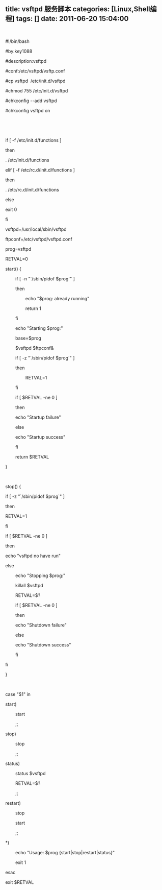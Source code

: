title: vsftpd 服务脚本
categories: [Linux,Shell编程]
tags: []
date: 2011-06-20 15:04:00
---
<p>&nbsp;</p><p>#!/bin/bash</p><p>#by:key1088</p><p>#description:vsftpd</p><p>#conf:/etc/vsftpd/vsftp.conf</p><p>#cp vsftpd &nbsp;/etc/init.d/vsftpd</p><p>#chmod 755 /etc/init.d/vsftpd</p><p>#chkconfig --add vsftpd&nbsp;</p><p>#chkconfig vsftpd on</p><p>&nbsp;</p><p>&nbsp;</p><p>if [ -f /etc/init.d/functions ]&nbsp;</p><p>then</p><p>. /etc/init.d/functions</p><p>elif [ -f /etc/rc.d/init.d/functions ]</p><p>then</p><p>. /etc/rc.d/init.d/functions</p><p>else</p><p>exit 0</p><p>fi</p><p>vsftpd=/usr/local/sbin/vsftpd &nbsp; &nbsp; &nbsp;</p><p>ftpconf=/etc/vsftpd/vsftpd.conf</p><p>prog=vsftpd</p><p>RETVAL=0</p><p>start() {</p><p>&nbsp; &nbsp; &nbsp; &nbsp; if [ -n &quot;`/sbin/pidof $prog`&quot; ]</p><p>&nbsp; &nbsp; &nbsp; &nbsp; then</p><p>&nbsp; &nbsp; &nbsp; &nbsp; &nbsp; &nbsp; &nbsp; &nbsp; echo &quot;$prog: already running&quot; &nbsp; &nbsp; &nbsp;&nbsp;</p><p>&nbsp; &nbsp; &nbsp; &nbsp; &nbsp; &nbsp; &nbsp; &nbsp; return 1</p><p>&nbsp; &nbsp; &nbsp; &nbsp; fi</p><p>&nbsp; &nbsp; &nbsp; &nbsp; echo &quot;Starting $prog:&quot;</p><p>&nbsp; &nbsp; &nbsp; &nbsp; base=$prog</p><p>&nbsp; &nbsp; &nbsp; &nbsp; $vsftpd $ftpconf&amp;</p><p>&nbsp; &nbsp; &nbsp; &nbsp; if [ -z &quot;`/sbin/pidof $prog`&quot; ]</p><p>&nbsp; &nbsp; &nbsp; &nbsp; then</p><p>&nbsp; &nbsp; &nbsp; &nbsp; &nbsp; &nbsp; &nbsp; &nbsp; RETVAL=1</p><p>&nbsp; &nbsp; &nbsp; &nbsp; fi</p><p>&nbsp; &nbsp; &nbsp; &nbsp; if [ $RETVAL -ne 0 ] &nbsp; &nbsp; &nbsp;&nbsp;</p><p>&nbsp; &nbsp; &nbsp; &nbsp; then</p><p>&nbsp; &nbsp; &nbsp; &nbsp; echo &quot;Startup failure&quot;&nbsp;</p><p>&nbsp; &nbsp; &nbsp; &nbsp; else</p><p>&nbsp; &nbsp; &nbsp; &nbsp; echo &quot;Startup success&quot; &nbsp;</p><p>&nbsp; &nbsp; &nbsp; &nbsp; fi</p><p>&nbsp; &nbsp; &nbsp; &nbsp; return $RETVAL</p><p>}</p><p>&nbsp;</p><p>stop() {</p><p>if [ -z &quot;`/sbin/pidof $prog`&quot; ]</p><p>then</p><p>RETVAL=1</p><p>fi</p><p>if [ $RETVAL -ne 0 ]</p><p>then</p><p>echo &quot;vsftpd no have run&quot;</p><p>else</p><p>&nbsp; &nbsp; &nbsp; &nbsp; echo &quot;Stopping $prog:&quot;</p><p>&nbsp; &nbsp; &nbsp; &nbsp; killall $vsftpd</p><p>&nbsp; &nbsp; &nbsp; &nbsp; RETVAL=$?</p><p>&nbsp; &nbsp; &nbsp; &nbsp; if [ $RETVAL -ne 0 ]</p><p>&nbsp; &nbsp; &nbsp; &nbsp; then</p><p>&nbsp; &nbsp; &nbsp; &nbsp; echo &quot;Shutdown failure&quot; &nbsp;&nbsp;</p><p>&nbsp; &nbsp; &nbsp; &nbsp; else</p><p>&nbsp; &nbsp; &nbsp; &nbsp; echo &quot;Shutdown success&quot; &nbsp; &nbsp;&nbsp;</p><p>&nbsp; &nbsp; &nbsp; &nbsp; fi</p><p>fi</p><p>}</p><p>&nbsp;</p><p>case &quot;$1&quot; in</p><p>start)</p><p>&nbsp; &nbsp; &nbsp; &nbsp; start &nbsp; &nbsp;</p><p>&nbsp; &nbsp; &nbsp; &nbsp; ;;</p><p>stop)</p><p>&nbsp; &nbsp; &nbsp; &nbsp; stop &nbsp;&nbsp;</p><p>&nbsp; &nbsp; &nbsp; &nbsp; ;;</p><p>status)</p><p>&nbsp; &nbsp; &nbsp; &nbsp; status $vsftpd</p><p>&nbsp; &nbsp; &nbsp; &nbsp; RETVAL=$? &nbsp; &nbsp;</p><p>&nbsp; &nbsp; &nbsp; &nbsp; ;;</p><p>restart)</p><p>&nbsp; &nbsp; &nbsp; &nbsp; stop</p><p>&nbsp; &nbsp; &nbsp; &nbsp; start</p><p>&nbsp; &nbsp; &nbsp; &nbsp; ;;</p><p>*)</p><p>&nbsp; &nbsp; &nbsp; &nbsp; echo &quot;Usage: $prog {start|stop|restart|status}&quot;</p><p>&nbsp; &nbsp; &nbsp; &nbsp; exit 1</p><p>esac</p><p>exit $RETVAL</p><br /><p></p>